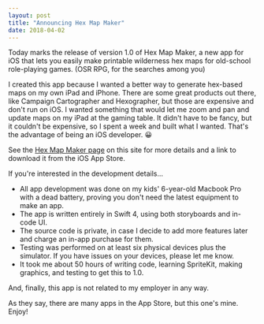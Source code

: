 ```yaml
---
layout: post
title: "Announcing Hex Map Maker"
date: 2018-04-02
---
```


Today marks the release of version 1.0 of Hex Map Maker, a new app for iOS that lets you easily make printable
wilderness hex maps for old-school role-playing games. (OSR RPG, for the searches among you)

I created this app because I wanted a better way to generate hex-based maps on my own iPad and iPhone. There are
some great products out there, like Campaign Cartographer and Hexographer, but those are expensive and don't run on
iOS. I wanted something that would let me zoom and pan and update maps on my iPad at the gaming table. It didn't
have to be fancy, but it couldn't be expensive, so I spent a week and built what I wanted. That's the advantage of
being an iOS developer. 😀

See the [Hex Map Maker page](/hexmapmaker/) on this site for more details and a link to download it from the iOS App Store.

If you're interested in the development details...

* All app development was done on my kids' 6-year-old Macbook Pro with a dead battery, proving you don't need the latest equipment to make an app.
* The app is written entirely in Swift 4, using both storyboards and in-code UI.
* The source code is private, in case I decide to add more features later and charge an in-app purchase for them.
* Testing was performed on at least six physical devices plus the simulator. If you have issues on your devices, please let me know.
* It took me about 50 hours of writing code, learning SpriteKit, making graphics, and testing to get this to 1.0.

And, finally, this app is not related to my employer in any way.

As they say, there are many apps in the App Store, but this one's mine. Enjoy!
